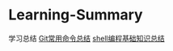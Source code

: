 # Learning-Summary
学习总结
 [Git常用命令总结](https://github.com/JMD110/Learning-Summary/blob/master/git.md "Git常用命令总结")
 [shell编程基础知识总结](https://github.com/JMD110/Learning-Summary/blob/master/myshell.md "shell编程基础知识总结")
